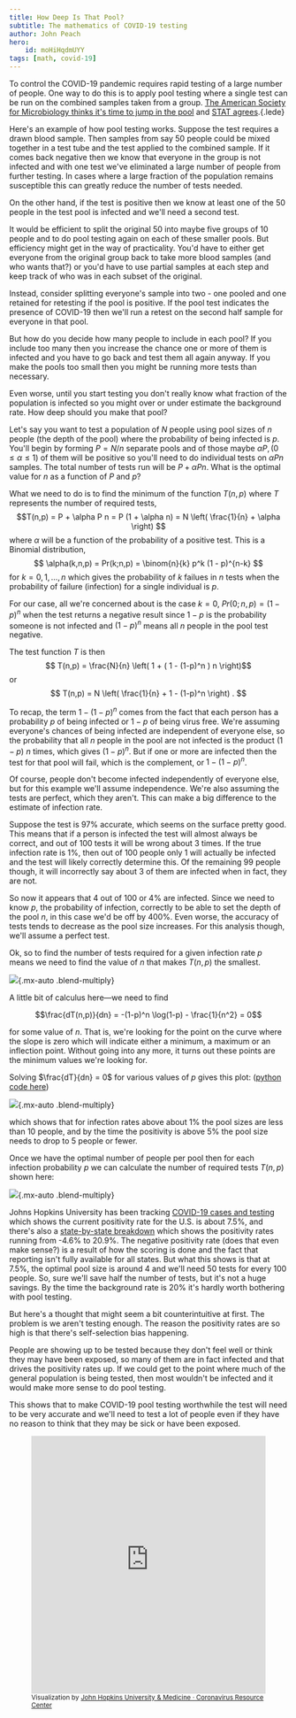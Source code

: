 ```yaml
---
title: How Deep Is That Pool?
subtitle: The mathematics of COVID-19 testing
author: John Peach
hero:
    id: moHiHqdmUYY
tags: [math, covid-19]
---
```


To control the COVID-19 pandemic requires rapid testing of a large number of people. One way to do this is to apply pool testing where a single test can be run on the combined samples taken from a group. [The American Society for Microbiology thinks it's time to jump in the pool](https://asm.org/Articles/2020/July/COVID-19-Pool-Testing-Is-It-Time-to-Jump-In) and [STAT agrees](https://www.statnews.com/2020/06/26/pool-testing-covid-19/).{.lede}

Here's an example of how pool testing works. Suppose the test requires a drawn blood sample. Then samples from say 50 people could be mixed together in a test tube and the test applied to the combined sample. If it comes back negative then we know that everyone in the group is not infected and with one test we've eliminated a large number of people from further testing. In cases where a large fraction of the population remains susceptible this can greatly reduce the number of tests needed.

On the other hand, if the test is positive then we know at least one of the 50 people in the test pool is infected and we'll need a second test.

It would be efficient to split the original 50 into maybe five groups of 10 people and to do pool testing again on each of these smaller pools. But efficiency might get in the way of practicality. You'd have to either get everyone from the original group back to take more blood samples (and who wants that?) or you'd have to use partial samples at each step and keep track of who was in each subset of the original.

Instead, consider splitting everyone's sample into two - one pooled and one retained for retesting if the pool is positive. If the pool test indicates the presence of COVID-19 then we'll run a retest on the second half sample for everyone in that pool.

But how do you decide how many people to include in each pool? If you include too many then you increase the chance one or more of them is infected and you have to go back and test them all again anyway. If you make the pools too small then you might be running more tests than necessary.

Even worse, until you start testing you don't really know what fraction of the population is infected so you might over or under estimate the background rate. How deep should you make that pool?

Let's say you want to test a population of $N$ people using pool sizes of $n$ people (the depth of the pool) where the probability of being infected is $p$. You'll begin by forming $P = N/n$ separate pools and of those maybe $\alpha P, (0 \leq \alpha \leq 1)$ of them will be positive so you'll need to do individual tests on $\alpha P n$ samples. The total number of tests run will be $P + \alpha P n$. What is the optimal value for $n$ as a function of $P$ and $p$?

What we need to do is to find the minimum of the function $T(n,p)$ where $T$ represents the number of required tests,
$$T(n,p) = P + \alpha P n = P (1 + \alpha n) = N \left( \frac{1}{n} + \alpha \right) $$
where $\alpha$ will be a function of the probability of a positive test. This is a Binomial distribution,
$$ \alpha(k,n,p) = Pr(k;n,p) = \binom{n}{k} p^k (1 - p)^{n-k} $$
for $k = 0,1, \ldots, n$ which gives the probability of $k$ failues in $n$ tests when the probability of failure (infection) for a single individual is $p$.

For our case, all we're concerned about is the case $k = 0$, $Pr(0;n,p) = (1-p)^n$ when the test returns a negative result since $1-p$ is the probability someone is not infected and $(1-p)^n$ means all $n$ people in the pool test negative.

The test function $T$ is then
$$ T(n,p) = \frac{N}{n} \left( 1 + ( 1 - (1-p)^n ) n \right)$$
or
$$ T(n,p) =  N \left( \frac{1}{n} + 1 - (1-p)^n \right) . $$

To recap, the term $1 - (1-p)^n$ comes from the fact that each person has a probability $p$ of being infected or $1-p$ of being virus free. We're assuming everyone's chances of being infected are independent of everyone else, so the probability that all $n$ people in the pool are not infected is the product $(1-p)$ $n$ times, which gives $(1-p)^n$. But if one or more are infected then the test for that pool will fail, which is the complement, or $1 - (1-p)^n$.

Of course, people don't become infected independently of everyone else, but for this example we'll assume independence. We're also assuming the tests are perfect, which they aren't. This can make a big difference to the estimate of infection rate.

Suppose the test is 97% accurate, which seems on the surface pretty good. This means that if a person is infected the test will almost always be correct, and out of 100 tests it will be wrong about 3 times. If the true infection rate is 1%, then out of 100 people only 1 will actually be infected and the test will likely correctly determine this. Of the remaining 99 people though, it will incorrectly say about 3 of them are infected when in fact, they are not.

So now it appears that 4 out of 100 or 4% are infected. Since we need to know $p$, the probability of infection, correctly to be able to set the depth of the pool $n$, in this case we'd be off by 400%. Even worse, the accuracy of tests tends to decrease as the pool size increases. For this analysis though, we'll assume a perfect test.

Ok, so to find the number of tests required for a given infection rate $p$ means we need to find the value of $n$ that makes $T(n,p)$ the smallest.

![](/assets/img/how-deep-is-the-pool/pool-size-p-seven-half.svg){.mx-auto .blend-multiply}

A little bit of calculus here—we need to find

$$\frac{dT(n,p)}{dn} = -(1-p)^n \log(1-p) - \frac{1}{n^2} = 0$$

for some value of $n$. That is, we're looking for the point on the curve where the slope is zero which will indicate either a minimum, a maximum or an inflection point. Without going into any more, it turns out these points are the minimum values we're looking for.

Solving $\frac{dT}{dn} = 0$ for various values of $p$ gives this plot: ([python code here](https://gist.github.com/JanDW/2d555feb2967fd7fb3bb7525e03c2506))

![](/assets/img/how-deep-is-the-pool/pool-sizes.svg){.mx-auto .blend-multiply}

which shows that for infection rates above about 1% the pool sizes are less than 10 people, and by the time the positivity is above 5% the pool size needs to drop to 5 people or fewer.

Once we have the optimal number of people per pool then for each infection probability $p$ we can calculate the number of required tests $T(n,p)$ shown here:

![](/assets/img/how-deep-is-the-pool/tests-required.svg){.mx-auto .blend-multiply}

Johns Hopkins University has been tracking [COVID-19 cases and testing](https://coronavirus.jhu.edu/testing/individual-states) which shows the current positivity rate for the U.S. is about 7.5%, and there's also a [state-by-state breakdown](https://coronavirus.jhu.edu/testing/tracker/overview) which shows the positivity rates running from -4.6% to 20.9%. The negative positivity rate (does that even make sense?) is a result of how the scoring is done and the fact that reporting isn't fully available for all states. But what this shows is that at 7.5%, the optimal pool size is around 4 and we'll need 50 tests for every 100 people. So, sure we'll save half the number of tests, but it's not a huge savings. By the time the background rate is 20% it's hardly worth bothering with pool testing.

But here's a thought that might seem a bit counterintuitive at first. The problem is we aren't testing enough. The reason the positivity rates are so high is that there's self-selection bias happening.

People are showing up to be tested because they don't feel well or think they may have been exposed, so many of them are in fact infected and that drives the positivity rates up. If we could get to the point where much of the general population is being tested, then most wouldn't be infected and it would make more sense to do pool testing.

This shows that to make COVID-19 pool testing worthwhile the test will need to be very accurate and we'll need to test a lot of people even if they have no reason to think that they may be sick or have been exposed.

<figure class="mt-12">
  <iframe title="Embed" src="https://coronavirus.jhu.edu/embed/testing/state-data/testing_per_state_US.html" width="736" height="466" allowfullscreen="" frameborder="no" style="max-width: 100%"></iframe>
  <figcaption>
  <small class="text-gray-600">Visualization by <a href="https://coronavirus.jhu.edu/testing/individual-states" rel="external">John Hopkins University &amp; Medicine &middot; Coronavirus Resource Center</a></small>
  </figcaption>
</figure>
